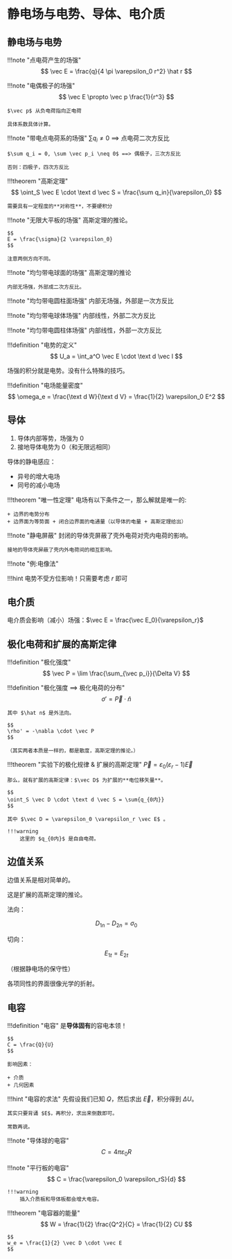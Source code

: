 # 静电场与电势、导体、电介质

## 静电场与电势

!!!note "点电荷产生的场强"
    $$
    \vec E = \frac{q}{4 \pi \varepsilon_0 r^2} \hat r
    $$

!!!note "电偶极子的场强"
    $$
    \vec E \propto \vec p \frac{1}{r^3}
    $$

    $\vec p$ 从负电荷指向正电荷

    具体系数具体计算。

!!!note "带电点电荷系的场强"
    $\sum q_i \neq 0$ ==> 点电荷二次方反比

    $\sum q_i = 0, \sum \vec p_i \neq 0$ ==> 偶极子，三次方反比

    否则：四极子，四次方反比

!!!theorem "高斯定理"
    $$
    \oint_S \vec E \cdot \text d \vec S = \frac{\sum q_in}{\varepsilon_0} 
    $$

    需要具有一定程度的**对称性**，不要硬积分

!!!note "无限大平板的场强"
    高斯定理的推论。

    $$
    E = \frac{\sigma}{2 \varepsilon_0}
    $$

    注意两侧方向不同。

!!!note "均匀带电球面的场强"
    高斯定理的推论

    内部无场强，外部成二次方反比。

!!!note "均匀带电圆柱面场强"
    内部无场强，外部是一次方反比

!!!note "均匀带电球体场强"
    内部线性，外部二次方反比

!!!note "均匀带电圆柱体场强"
    内部线性，外部一次方反比


!!!definition "电势的定义"
    $$
    U_a = \int_a^O \vec E \cdot \text d \vec l
    $$

场强的积分就是电势。没有什么特殊的技巧。

!!!definition "电场能量密度"
    $$
        \omega_e = \frac{\text d W}{\text d V} = \frac{1}{2} \varepsilon_0 E^2
    $$

## 导体

1. 导体内部等势，场强为 0
2. 接地导体电势为 0（和无限远相同）

导体的静电感应：

+ 异号的增大电场
+ 同号的减小电场


!!!theorem "唯一性定理"
    电场有以下条件之一，那么解就是唯一的:
    
    + 边界的电势分布
    + 边界面为等势面 + 闭合边界面的电通量（以导体的电量 + 高斯定理给出）

!!!note "静电屏蔽"
    封闭的导体壳屏蔽了壳外电荷对壳内电荷的影响。

    接地的导体壳屏蔽了壳内外电荷间的相互影响。 

!!!note "例:电像法"


!!!hint
    电势不受方位影响！只需要考虑 $r$ 即可

## 电介质

电介质会影响（减小）场强：$\vec E = \frac{\vec E_0}{\varepsilon_r}$



## 极化电荷和扩展的高斯定律

!!!definition "极化强度"
    $$
    \vec P = \lim \frac{\sum_{\vec p_i}}{\Delta V}
    $$

!!!definition "极化强度 ==> 极化电荷的分布"
    $$
    \sigma' = \vec P \cdot \hat n
    $$
    
    其中 $\hat n$ 是外法向。
    
    $$
    \rho' = -\nabla \cdot \vec P
    $$

    （其实两者本质是一样的，都是散度，高斯定理的推论。）

!!!theorem "实验下的极化规律 & 扩展的高斯定理"
    $\vec P = \varepsilon_0 (\varepsilon_r-1) \vec E$

    那么，就有扩展的高斯定律：$\vec D$ 为扩展的**电位移矢量**。

    $$
    \oint_S \vec D \cdot \text d \vec S = \sum{q_{0内}}
    $$

    其中 $\vec D = \varepsilon_0 \varepsilon_r \vec E$ 。

    !!!warning 
        这里的 $q_{0内}$ 是自由电荷。

## 边值关系

边值关系是相对简单的。

这是扩展的高斯定理的推论。

法向：

$$
D_{1n} - D_{2n} = \sigma_0
$$

切向：

$$
E_{1t} = E_{2t}
$$

（根据静电场的保守性）

各项同性的界面很像光学的折射。

## 电容

!!!definition "电容"
    是**导体固有**的容电本领！

    $$
    C = \frac{Q}{U}
    $$

    影响因素：

    + 介质
    + 几何因素

!!!hint "电容的求法"
    先假设我们已知 $Q$，然后求出 $\vec E$，积分得到 $\Delta U$。

    其实只要背诵 $E$，再积分，求出来倒数即可。

    常数再说。


!!!note "导体球的电容"
    $$
    C = 4 \pi \varepsilon_0 R
    $$

!!!note "平行板的电容"
    $$
    C = \frac{\varepsilon_0 \varepsilon_rS}{d}
    $$
    
    !!!warning
        插入介质板和导体板都会增大电容。

!!!theorem "电容器的能量"
    $$
    W = \frac{1}{2} \frac{Q^2}{C} = \frac{1}{2} CU
    $$
    
    $$
    w_e = \frac{1}{2} \vec D \cdot \vec E
    $$

